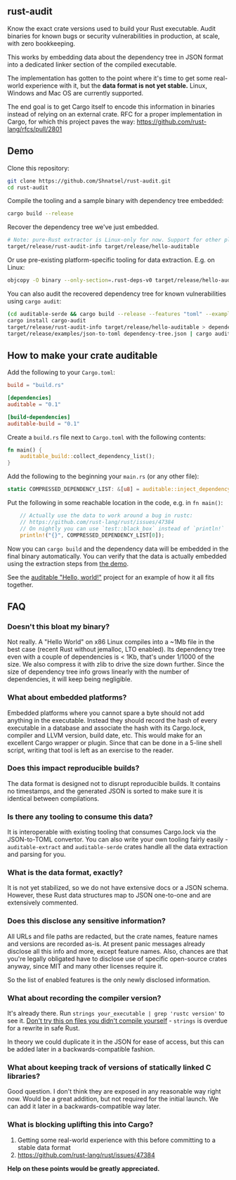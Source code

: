 ## rust-audit

Know the exact crate versions used to build your Rust executable. Audit binaries for known bugs or security vulnerabilities in production, at scale, with zero bookkeeping.

This works by embedding data about the dependency tree in JSON format into a dedicated linker section of the compiled executable.

The implementation has gotten to the point where it's time to get some real-world experience with it, but the **data format is not yet stable.** Linux, Windows and Mac OS are currently supported.

The end goal is to get Cargo itself to encode this information in binaries instead of relying on an external crate. RFC for a proper implementation in Cargo, for which this project paves the way: https://github.com/rust-lang/rfcs/pull/2801

## Demo

Clone this repository:
```bash
git clone https://github.com/Shnatsel/rust-audit.git
cd rust-audit
```
Compile the tooling and a sample binary with dependency tree embedded:
```bash
cargo build --release
```
Recover the dependency tree we've just embedded.
```bash
# Note: pure-Rust extractor is Linux-only for now. Support for other platforms is WIP.
target/release/rust-audit-info target/release/hello-auditable
```
Or use pre-existing platform-specific tooling for data extraction. E.g. on Linux:
```bash
objcopy -O binary --only-section=.rust-deps-v0 target/release/hello-auditable /dev/stdout | pigz -zd -
```

You can also audit the recovered dependency tree for known vulnerabilities using `cargo audit`:
```bash
(cd auditable-serde && cargo build --release --features "toml" --example json-to-toml)
cargo install cargo-audit
target/release/rust-audit-info target/release/hello-auditable > dependency-tree.json
target/release/examples/json-to-toml dependency-tree.json | cargo audit -f -
```

## How to make your crate auditable

Add the following to your `Cargo.toml`:

```toml
build = "build.rs"

[dependencies]
auditable = "0.1"

[build-dependencies]
auditable-build = "0.1"
```

Create a `build.rs` file next to `Cargo.toml` with the following contents:
```rust
fn main() {
    auditable_build::collect_dependency_list();
}
```

Add the following to the beginning your `main.rs` (or any other file):

```rust
static COMPRESSED_DEPENDENCY_LIST: &[u8] = auditable::inject_dependency_list!();
```

Put the following in some reachable location in the code, e.g. in `fn main()`:
```rust
    // Actually use the data to work around a bug in rustc:
    // https://github.com/rust-lang/rust/issues/47384
    // On nightly you can use `test::black_box` instead of `println!`
    println!("{}", COMPRESSED_DEPENDENCY_LIST[0]);
```

Now you can `cargo build` and the dependency data will be embedded in the final binary automatically. You can verify that the data is actually embedded using the extraction steps from [the demo](#Demo).

See the [auditable "Hello, world!"](https://github.com/Shnatsel/rust-audit/tree/master/hello-auditable) project for an example of how it all fits together.

## FAQ

### Doesn't this bloat my binary?

Not really. A "Hello World" on x86 Linux compiles into a ~1Mb file in the best case (recent Rust without jemalloc, LTO enabled). Its dependency tree even with a couple of dependencies is < 1Kb, that's under 1/1000 of the size. We also compress it with zlib to drive the size down further. Since the size of dependency tree info grows linearly with the number of dependencies, it will keep being negligible.

### What about embedded platforms?

Embedded platforms where you cannot spare a byte should not add anything in the executable. Instead they should record the hash of every executable in a database and associate the hash with its Cargo.lock, compiler and LLVM version, build date, etc. This would make for an excellent Cargo wrapper or plugin. Since that can be done in a 5-line shell script, writing that tool is left as an exercise to the reader.

### Does this impact reproducible builds?

The data format is designed not to disrupt reproducible builds. It contains no timestamps, and the generated JSON is sorted to make sure it is identical between compilations.

### Is there any tooling to consume this data?

It is interoperable with existing tooling that consumes Cargo.lock via the JSON-to-TOML convertor. You can also write your own tooling fairly easily - `auditable-extract` and `auditable-serde` crates handle all the data extraction and parsing for you.

### What is the data format, exactly?

It is not yet stabilized, so we do not have extensive docs or a JSON schema. However, these Rust data structures map to JSON one-to-one and are extensively commented.

### Does this disclose any sensitive information?

All URLs and file paths are redacted, but the crate names, feature names and versions are recorded as-is. At present panic messages already disclose all this info and more, except feature names. Also, chances are that you're legally obligated have to disclose use of specific open-source crates anyway, since MIT and many other licenses require it.

So the list of enabled features is the only newly disclosed information.

### What about recording the compiler version?

It's already there. Run `strings your_executable | grep 'rustc version'` to see it. [Don't try this on files you didn't compile yourself](https://lcamtuf.blogspot.com/2014/10/psa-dont-run-strings-on-untrusted-files.html) - `strings` is overdue for a rewrite in safe Rust.

In theory we could duplicate it in the JSON for ease of access, but this can be added later in a backwards-compatible fashion.

### What about keeping track of versions of statically linked C libraries?

Good question. I don't think they are exposed in any reasonable way right now. Would be a great addition, but not required for the initial launch. We can add it later in a backwards-compatible way later.

### What is blocking uplifting this into Cargo?

 1. Getting some real-world experience with this before committing to a stable data format
 1. https://github.com/rust-lang/rust/issues/47384

**Help on these points would be greatly appreciated.**